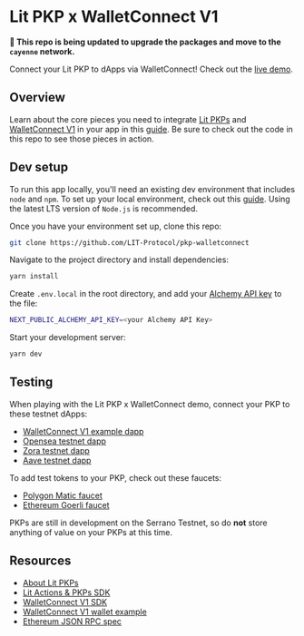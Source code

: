 # Lit PKP x WalletConnect V1

**🚨 This repo is being updated to upgrade the packages and move to the `cayenne` network.**

Connect your Lit PKP to dApps via WalletConnect! Check out the [live demo](https://pkp-walletconnect.vercel.app/).

## Overview

Learn about the core pieces you need to integrate [Lit PKPs](https://developer.litprotocol.com/coreConcepts/LitActionsAndPKPs/PKPs) and [WalletConnect V1](https://docs.walletconnect.com/1.0/client-api) in your app in this [guide](https://github.com/LIT-Protocol/pkp-walletconnect/blob/main/GUIDE.md). Be sure to check out the code in this repo to see those pieces in action.

## Dev setup

To run this app locally, you'll need an existing dev environment that includes `node` and `npm`. To set up your local environment, check out this [guide](https://cloud.google.com/nodejs/docs/setup). Using the latest LTS version of `Node.js` is recommended.

Once you have your environment set up, clone this repo:

```bash
git clone https://github.com/LIT-Protocol/pkp-walletconnect
```

Navigate to the project directory and install dependencies:

```bash
yarn install
```

Create `.env.local` in the root directory, and add your [Alchemy API key](https://docs.alchemy.com/docs/alchemy-quickstart-guide#1key-create-an-alchemy-key) to the file:

```bash
NEXT_PUBLIC_ALCHEMY_API_KEY=<your Alchemy API Key>
```

Start your development server:

```bash
yarn dev
```

## Testing

When playing with the Lit PKP x WalletConnect demo, connect your PKP to these testnet dApps:

- [WalletConnect V1 example dapp](https://example.walletconnect.org/)
- [Opensea testnet dapp](https://testnets.opensea.io/)
- [Zora testnet dapp](https://testnet.create.zora.co/)
- [Aave testnet dapp](https://staging.aave.com/)

To add test tokens to your PKP, check out these faucets:

- [Polygon Matic faucet](https://faucet.polygon.technology/)
- [Ethereum Goerli faucet](https://goerlifaucet.com/)

PKPs are still in development on the Serrano Testnet, so do **not** store anything of value on your PKPs at this time.

## Resources

- [About Lit PKPs](https://developer.litprotocol.com/coreconcepts/litactionsandpkps/pkps/)
- [Lit Actions & PKPs SDK](https://developer.litprotocol.com/SDK/Explanation/litActions)
- [WalletConnect V1 SDK](https://docs.walletconnect.com/1.0/client-api)
- [WalletConnect V1 wallet example](https://github.com/WalletConnect/walletconnect-test-wallet)
- [Ethereum JSON RPC spec](https://ethereum.github.io/execution-apis/api-documentation/)
